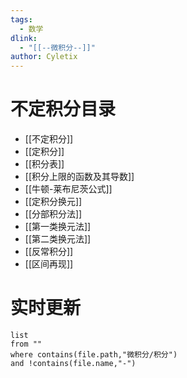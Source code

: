 ```yaml
---
tags:
  - 数学
dlink:
  - "[[--微积分--]]"
author: Cyletix
---
```

# 不定积分目录
- [[不定积分]]
- [[定积分]]
- [[积分表]]
- [[积分上限的函数及其导数]]
- [[牛顿-莱布尼茨公式]]
- [[定积分换元]]
- [[分部积分法]]
- [[第一类换元法]]
- [[第二类换元法]]
- [[反常积分]] 
- [[区间再现]]



# 实时更新
```dataview
list 
from ""
where contains(file.path,"微积分/积分")
and !contains(file.name,"-")
```